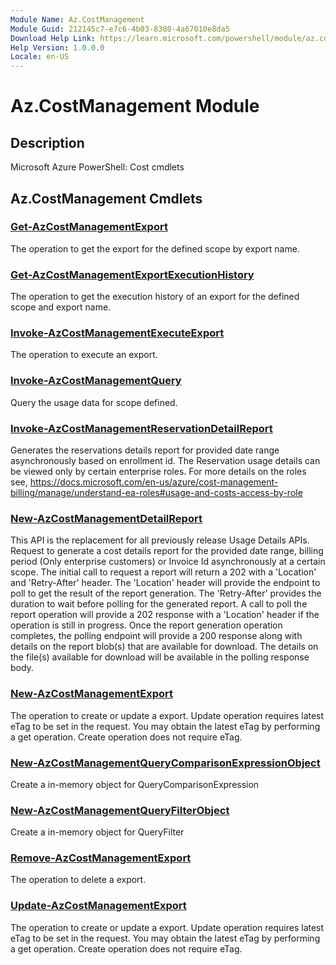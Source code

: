```yaml
---
Module Name: Az.CostManagement
Module Guid: 212145c7-e7c6-4b03-8380-4a67010e8da5
Download Help Link: https://learn.microsoft.com/powershell/module/az.costmanagement
Help Version: 1.0.0.0
Locale: en-US
---
```


# Az.CostManagement Module
## Description
Microsoft Azure PowerShell: Cost cmdlets

## Az.CostManagement Cmdlets
### [Get-AzCostManagementExport](Get-AzCostManagementExport.md)
The operation to get the export for the defined scope by export name.

### [Get-AzCostManagementExportExecutionHistory](Get-AzCostManagementExportExecutionHistory.md)
The operation to get the execution history of an export for the defined scope and export name.

### [Invoke-AzCostManagementExecuteExport](Invoke-AzCostManagementExecuteExport.md)
The operation to execute an export.

### [Invoke-AzCostManagementQuery](Invoke-AzCostManagementQuery.md)
Query the usage data for scope defined.

### [Invoke-AzCostManagementReservationDetailReport](Invoke-AzCostManagementReservationDetailReport.md)
Generates the reservations details report for provided date range asynchronously based on enrollment id.
The Reservation usage details can be viewed only by certain enterprise roles.
For more details on the roles see, https://docs.microsoft.com/en-us/azure/cost-management-billing/manage/understand-ea-roles#usage-and-costs-access-by-role

### [New-AzCostManagementDetailReport](New-AzCostManagementDetailReport.md)
This API is the replacement for all previously release Usage Details APIs.
Request to generate a cost details report for the provided date range, billing period (Only enterprise customers) or Invoice Id asynchronously at a certain scope.
The initial call to request a report will return a 202 with a 'Location' and 'Retry-After' header.
The 'Location' header will provide the endpoint to poll to get the result of the report generation.
The 'Retry-After' provides the duration to wait before polling for the generated report.
A call to poll the report operation will provide a 202 response with a 'Location' header if the operation is still in progress.
Once the report generation operation completes, the polling endpoint will provide a 200 response along with details on the report blob(s) that are available for download.
The details on the file(s) available for download will be available in the polling response body.

### [New-AzCostManagementExport](New-AzCostManagementExport.md)
The operation to create or update a export.
Update operation requires latest eTag to be set in the request.
You may obtain the latest eTag by performing a get operation.
Create operation does not require eTag.

### [New-AzCostManagementQueryComparisonExpressionObject](New-AzCostManagementQueryComparisonExpressionObject.md)
Create a in-memory object for QueryComparisonExpression

### [New-AzCostManagementQueryFilterObject](New-AzCostManagementQueryFilterObject.md)
Create a in-memory object for QueryFilter

### [Remove-AzCostManagementExport](Remove-AzCostManagementExport.md)
The operation to delete a export.

### [Update-AzCostManagementExport](Update-AzCostManagementExport.md)
The operation to create or update a export.
Update operation requires latest eTag to be set in the request.
You may obtain the latest eTag by performing a get operation.
Create operation does not require eTag.

